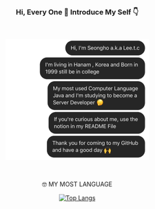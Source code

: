 <H3 align="center"> Hi, Every One 🤗 Introduce My Self 👇 </H3>
<br>
<div align="center">

![README_IMG](ReadMe.png)

<br>

<p align="center">
    🤓 MY MOST LANGUAGE 
</p>

<div align="center" >
    
[![Top Langs](https://github-readme-stats.vercel.app/api/top-langs/?username=seonghoo1217&langs_count=10&layout=compact&theme=dark)](https://github.com/jogilsang/jogilsang)

</div>

